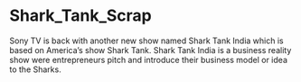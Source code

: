 # Shark_Tank_Scrap
Sony TV is back with another new show named Shark Tank India which is based on America’s show Shark Tank.  Shark Tank India is a business reality show were entrepreneurs pitch and introduce their business model or idea to the Sharks.
